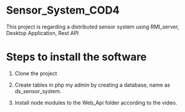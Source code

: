 # Sensor_System_COD4
This project is regarding a distributed sensor system using RMI_server, Desktop Application, Rest API

# Steps to install the software

1. Clone the project

2. Create tables in php my admin by creating a database, name as ds_sensor_system.

3. Install node modules to the Web_Api folder according to the video.
